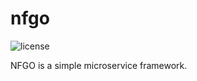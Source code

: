 # nfgo

![license](https://img.shields.io/badge/license-Apache--2.0-green.svg)

NFGO is a simple microservice framework.